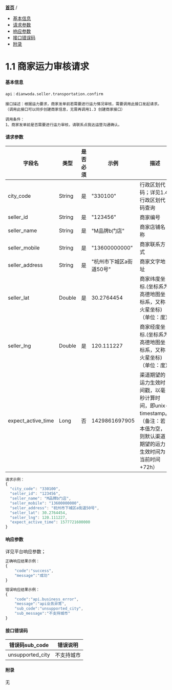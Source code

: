 [**首页**](https://open-qa1.dwbops.com/) /
- <a href="#基本信息">基本信息</a>
- <a href="#请求参数">请求参数</a>
- <a href="#响应参数">响应参数</a>
- <a href="#接口错误码">接口错误码</a>
- <a href="#附录">附录</a>


# 1.1 商家运力审核请求

#### 基本信息
```
api：dianwoda.seller.transportation.confirm

接口描述：根据运力要求，商家发单前若需要进行运力情况审核，需要调用此接口发起请求。（调用此接口可以同步创建商家信息，无需再调用1.3 创建商家接口）

调用条件：
1、商家发单前是否需要进行运力审核，请联系点我达运营沟通确认。
```

#### 请求参数
字段名 | 类型 | 是否必须 | 示例 | 描述
---|---|---|---|---
city_code|String|是|"330100"|行政区划代码；详见1.4 行政区划代码查询
seller_id|String|是|"123456"|商家编号
seller_name|String|是|"M品牌b门店"|商家店铺名称
seller_mobile|String|是|"13600000000"|商家联系方式
seller_address|String|是|"杭州市下城区a街道50号"|商家文字地址
seller_lat|Double|是|30.2764454|商家纬度坐标.(坐标系为高德地图坐标系，又称火星坐标)（单位：度）
seller_lng|Double|是|120.111227|商家经度坐标.(坐标系为高德地图坐标系，又称火星坐标)（单位：度）
expect\_active\_time|Long|否|1429861697905|渠道期望的运力生效时间戳，以毫秒计算时间，即unix-timestamp。（备注：若本值为空，则默认渠道期望的运力生效时间为当前时间+72h）

```javascript
请求示例：
{
  "city_code": "330100",
  "seller_id": "123456",
  "seller_name": "M品牌b门店",
  "seller_mobile": "13600000000",
  "seller_address": "杭州市下城区a街道50号",
  "seller_lat": 30.2764454,
  "seller_lng": 120.111227,
  "expect_active_time": 1577721600000
}
```

#### 响应参数
详见平台响应参数；


```javascript
正确响应结果示例：
{
	"code":"success",
	"message":"成功"
}
```

```javascript
错误响应结果示例：
{
	"code":"api.business_error",
	"message":"api业务异常",
	"sub_code":"unsupported_city",
	"sub_message":"不支持城市"
}
```

#### 接口错误码
错误码sub_code | 错误说明
---|---
unsupported_city | 不支持城市

#### 附录
无
